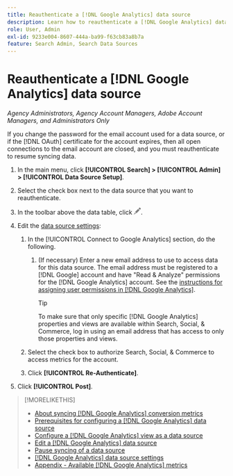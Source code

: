 ```yaml
---
title: Reauthenticate a [!DNL Google Analytics] data source
description: Learn how to reauthenticate a [!DNL Google Analytics] data source if you change the associated password or the certificate expires.
role: User, Admin
exl-id: 9233e004-8607-444a-ba99-f63cb83a8b7a
feature: Search Admin, Search Data Sources
---
```

# Reauthenticate a [!DNL Google Analytics] data source

*Agency Administrators, Agency Account Managers, Adobe Account Managers, and Administrators Only*

If you change the password for the email account used for a data source, or if the [!DNL OAuth] certificate for the account expires, then all open connections to the email account are closed, and you must reauthenticate to resume syncing data.

1. In the main menu, click **[!UICONTROL Search] > [!UICONTROL Admin] > [!UICONTROL Data Source Setup]**.

1. Select the check box next to the data source that you want to reauthenticate.

1. In the toolbar above the data table, click ![Edit](/help/search-social-commerce/assets/edit.png "Edit").

1. Edit the [data source settings](data-source-settings.md):

    1. In the [!UICONTROL Connect to Google Analytics] section, do the following.

       1. (If necessary) Enter a new email address to use to access data for this data source. The email address must be registered to a [!DNL Google] account and have "Read & Analyze" permissions for the [!DNL Google Analytics] account. See the [instructions for assigning user permissions in [!DNL Google Analytics]](https://support.google.com/analytics/answer/9305587).
       
          >[!TIP]
          >
          >To make sure that only specific [!DNL Google Analytics] properties and views are available within Search, Social, & Commerce, log in using an email address that has access to only those properties and views.
       
      1. Select the check box to authorize Search, Social, & Commerce to access metrics for the account.
     
      1. Click **[!UICONTROL Re-Authenticate]**.

1. Click **[!UICONTROL Post]**.

>[!MORELIKETHIS]
>
>* [About syncing [!DNL Google Analytics] conversion metrics](data-source-about.md)
>* [Prerequisites for configuring a [!DNL Google Analytics] data source](data-source-prerequisites.md)
>* [Configure a [!DNL Google Analytics] view as a data source](data-source-configure.md)
>* [Edit a [!DNL Google Analytics] data source](data-source-edit.md)
>* [Pause syncing of a data source](data-source-pause.md)
>* [[!DNL Google Analytics] data source settings](data-source-settings.md)
>* [Appendix - Available [!DNL Google Analytics] metrics](data-source-ga-metrics.md)
